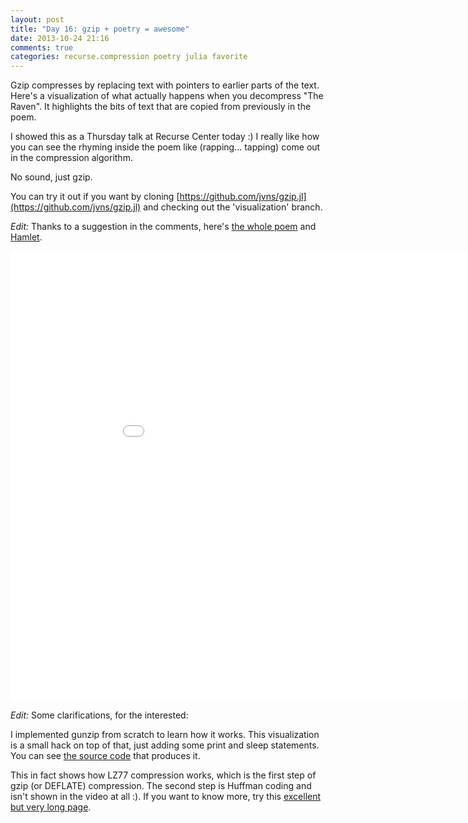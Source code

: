 ```yaml
---
layout: post
title: "Day 16: gzip + poetry = awesome"
date: 2013-10-24 21:16
comments: true
categories: recurse.compression poetry julia favorite
---
```


Gzip compresses by replacing text with pointers to earlier parts of the text.
Here's a visualization of what actually happens when you decompress "The
Raven". It highlights the bits of text that are copied from previously in the
poem.

I showed this as a Thursday talk at Recurse Center today :) I really like how
you can see the rhyming inside the poem like (rapping... tapping) come out in
the compression algorithm.

No sound, just gzip.

You can try it out if you want by cloning
[https://github.com/jvns/gzip.jl](https://github.com/jvns/gzip.jl) and
checking out the 'visualization' branch.

*Edit:* Thanks to a suggestion in the comments, here's [the whole poem](https://rawgithub.com/jvns/7155528/raw/ef9785f023fc68d78dc4f61e732007149eec1e69/raven.html) and [Hamlet](http://rawgithub.com/jvns/7155528/raw/8b6e49a1fb99cb919a30a73262894d041e41ce91/hamlet-gzip.html).

<iframe width="960" height="720" src="//www.youtube.com/embed/SWBkneyTyPU" frameborder="0" allowfullscreen></iframe>

*Edit:* Some clarifications, for the interested:

I implemented gunzip from scratch to learn how it works. This visualization is
a small hack on top of that, just adding some print and sleep statements. You can
see [the source code](https://github.com/jvns/gzip.jl/blob/visualization/gzip.jl#L360) 
that produces it.

This in fact shows how LZ77 compression works, which is the first step of gzip
(or DEFLATE) compression. The second step is Huffman coding and isn't shown in
the video at all :). If you want to know more,
try this [excellent but very long page](http://www.infinitepartitions.com/art001.html).
